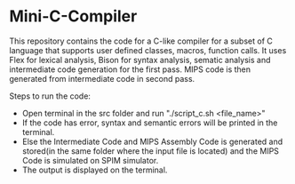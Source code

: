 # Mini-C-Compiler

This repository contains the code for a C-like compiler for a subset of C language that supports user defined classes, macros, function calls. It uses Flex for lexical analysis, Bison for syntax analysis, sematic analysis and intermediate code generation for the first pass. MIPS code is then generated from intermediate code in second pass.

Steps to run the code:
- Open terminal in the src folder and run "./script_c.sh <file_name>"
- If the code has error, syntax and semantic errors will be printed in the terminal.
- Else the Intermediate Code and MIPS Assembly Code is generated and stored(in the same folder where the input file is located) and the MIPS Code is simulated on SPIM simulator.
- The output is displayed on the terminal.

